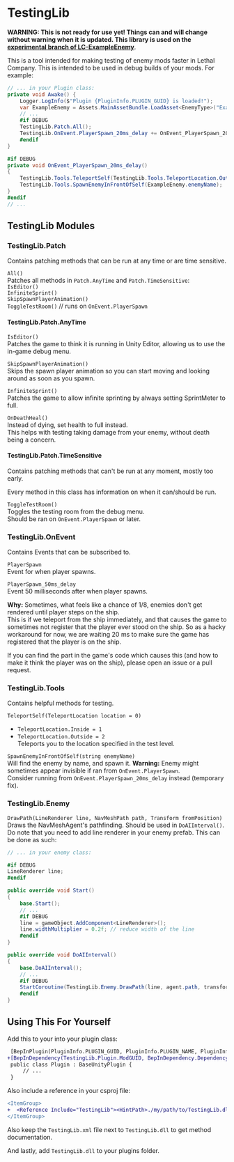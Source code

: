 # TestingLib

**WARNING: This is not ready for use yet! Things can and will change without warning when it is updated. This library is used on the [experimental branch of LC-ExampleEnemy](https://github.com/Hamunii/LC-ExampleEnemy/tree/experimental)**.

This is a tool intended for making testing of enemy mods faster in Lethal Company. This is intended to be used in debug builds of your mods. For example:

```cs
// ... in your Plugin class:
private void Awake() {
    Logger.LogInfo($"Plugin {PluginInfo.PLUGIN_GUID} is loaded!");
    var ExampleEnemy = Assets.MainAssetBundle.LoadAsset<EnemyType>("ExampleEnemy");
    // ...
    #if DEBUG
    TestingLib.Patch.All();
    TestingLib.OnEvent.PlayerSpawn_20ms_delay += OnEvent_PlayerSpawn_20ms_delay;
    #endif
}

#if DEBUG
private void OnEvent_PlayerSpawn_20ms_delay()
{
    TestingLib.Tools.TeleportSelf(TestingLib.Tools.TeleportLocation.Outside);
    TestingLib.Tools.SpawnEnemyInFrontOfSelf(ExampleEnemy.enemyName);
}
#endif
// ...
```

## TestingLib Modules

### TestingLib.Patch

Contains patching methods that can be run at any time or are time sensitive.

`All()`  
Patches all methods in `Patch.AnyTime` and `Patch.TimeSensitive`:  
`IsEditor()`  
`InfiniteSprint()`  
`SkipSpawnPlayerAnimation()`  
`ToggleTestRoom()` // runs on `OnEvent.PlayerSpawn`

#### TestingLib.Patch.AnyTime

`IsEditor()`  
Patches the game to think it is running in Unity Editor, allowing us to use the in-game debug menu.

`SkipSpawnPlayerAnimation()`  
Skips the spawn player animation so you can start moving and looking around as soon as you spawn.

`InfiniteSprint()`  
Patches the game to allow infinite sprinting by always setting SprintMeter to full.

`OnDeathHeal()`  
Instead of dying, set health to full instead.  
This helps with testing taking damage from your enemy, without death being a concern.

#### TestingLib.Patch.TimeSensitive

Contains patching methods that can't be run at any moment, mostly too early.  

Every method in this class has information on when it can/should be run.

`ToggleTestRoom()`  
Toggles the testing room from the debug menu.  
Should be ran on `OnEvent.PlayerSpawn` or later.

### TestingLib.OnEvent

Contains Events that can be subscribed to.

`PlayerSpawn`  
Event for when player spawns.

`PlayerSpawn_50ms_delay`  
Event 50 milliseconds after when player spawns.

**Why:** Sometimes, what feels like a chance of 1/8, enemies don't get rendered until player steps on the ship.<br/>
This is if we teleport from the ship immediately, and that causes the game to sometimes not register that the player ever stood on the ship.
So as a hacky workaround for now, we are waiting 20 ms to make sure the game has registered that the player is on the ship.

If you can find the part in the game's code which causes this (and how to make it think the player was on the ship), please open an issue or a pull request.

### TestingLib.Tools

Contains helpful methods for testing.

`TeleportSelf(TeleportLocation location = 0)`  
- `TeleportLocation.Inside = 1`
- `TeleportLocation.Outside = 2`  
Teleports you to the location specified in the test level.

`SpawnEnemyInFrontOfSelf(string enemyName)`  
Will find the enemy by name, and spawn it. 
**Warning:** Enemy might sometimes appear invisible if ran from `OnEvent.PlayerSpawn`.  
Consider running from `OnEvent.PlayerSpawn_20ms_delay` instead (temporary fix).

### TestingLib.Enemy

`DrawPath(LineRenderer line, NavMeshPath path, Transform fromPosition)`  
Draws the NavMeshAgent's pathfinding. Should be used in `DoAIInterval()`. Do note that you need to add line renderer in your enemy prefab. This can be done as such:
```cs
// ... in your enemy class:

#if DEBUG
LineRenderer line;
#endif

public override void Start()
{
    base.Start();
    // ...
    #if DEBUG
    line = gameObject.AddComponent<LineRenderer>();
    line.widthMultiplier = 0.2f; // reduce width of the line
    #endif
}

public override void DoAIInterval()
{
    base.DoAIInterval();
    // ...
    #if DEBUG
    StartCoroutine(TestingLib.Enemy.DrawPath(line, agent.path, transform));
    #endif
}
```

## Using This For Yourself

Add this to your into your plugin class:

```diff
 [BepInPlugin(PluginInfo.PLUGIN_GUID, PluginInfo.PLUGIN_NAME, PluginInfo.PLUGIN_VERSION)]
+[BepInDependency(TestingLib.Plugin.ModGUID, BepInDependency.DependencyFlags.SoftDependency)] 
 public class Plugin : BaseUnityPlugin {
     // ...
 }
```
Also include a reference in your csproj file:

```diff
<ItemGroup>
+  <Reference Include="TestingLib"><HintPath>./my/path/to/TestingLib.dll</HintPath></Reference>
</ItemGroup>
```
Also keep the `TestingLib.xml` file next to `TestingLib.dll` to get method documentation.

And lastly, add `TestingLib.dll` to your plugins folder.